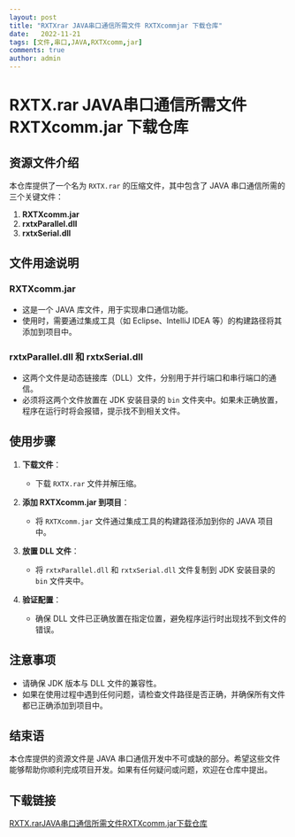```yaml
---
layout: post
title: "RXTXrar JAVA串口通信所需文件 RXTXcommjar 下载仓库"
date:   2022-11-21
tags: [文件,串口,JAVA,RXTXcomm,jar]
comments: true
author: admin
---
```

# RXTX.rar JAVA串口通信所需文件 RXTXcomm.jar 下载仓库

## 资源文件介绍

本仓库提供了一个名为 `RXTX.rar` 的压缩文件，其中包含了 JAVA 串口通信所需的三个关键文件：

1. **RXTXcomm.jar**
2. **rxtxParallel.dll**
3. **rxtxSerial.dll**

## 文件用途说明

### RXTXcomm.jar
- 这是一个 JAVA 库文件，用于实现串口通信功能。
- 使用时，需要通过集成工具（如 Eclipse、IntelliJ IDEA 等）的构建路径将其添加到项目中。

### rxtxParallel.dll 和 rxtxSerial.dll
- 这两个文件是动态链接库（DLL）文件，分别用于并行端口和串行端口的通信。
- 必须将这两个文件放置在 JDK 安装目录的 `bin` 文件夹中。如果未正确放置，程序在运行时将会报错，提示找不到相关文件。

## 使用步骤

1. **下载文件**：
   - 下载 `RXTX.rar` 文件并解压缩。

2. **添加 RXTXcomm.jar 到项目**：
   - 将 `RXTXcomm.jar` 文件通过集成工具的构建路径添加到你的 JAVA 项目中。

3. **放置 DLL 文件**：
   - 将 `rxtxParallel.dll` 和 `rxtxSerial.dll` 文件复制到 JDK 安装目录的 `bin` 文件夹中。

4. **验证配置**：
   - 确保 DLL 文件已正确放置在指定位置，避免程序运行时出现找不到文件的错误。

## 注意事项

- 请确保 JDK 版本与 DLL 文件的兼容性。
- 如果在使用过程中遇到任何问题，请检查文件路径是否正确，并确保所有文件都已正确添加到项目中。

## 结束语

本仓库提供的资源文件是 JAVA 串口通信开发中不可或缺的部分。希望这些文件能够帮助你顺利完成项目开发。如果有任何疑问或问题，欢迎在仓库中提出。

## 下载链接

[RXTX.rarJAVA串口通信所需文件RXTXcomm.jar下载仓库](https://pan.quark.cn/s/581957c383be)